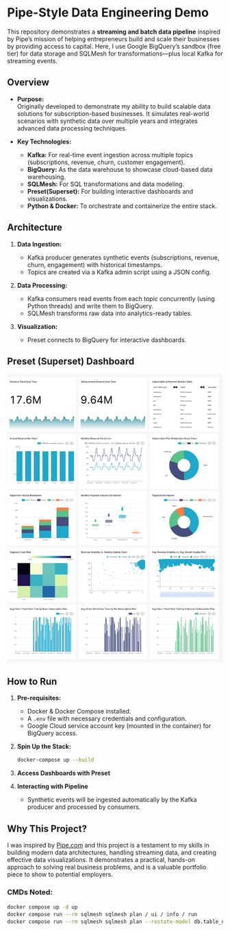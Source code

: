 # Pipe-Style Data Engineering Demo 

This repository demonstrates a **streaming and batch data pipeline** inspired by Pipe’s mission of helping entrepreneurs build and scale their businesses by providing access to capital. Here, I use Google BigQuery’s sandbox (free tier) for data storage and SQLMesh for transformations—plus local Kafka for streaming events.

## Overview

- **Purpose:**  
  Originally developed to demonstrate my ability to build scalable data solutions for subscription-based businesses. It simulates real-world scenarios with synthetic data over multiple years and integrates advanced data processing techniques.

- **Key Technologies:**  
  - **Kafka:** For real-time event ingestion across multiple topics (subscriptions, revenue, churn, customer engagement).  
  - **BigQuery:** As the data warehouse to showcase cloud-based data warehousing.  
  - **SQLMesh:** For SQL transformations and data modeling.  
  - **Preset(Superset):** For building interactive dashboards and visualizations.  
  - **Python & Docker:** To orchestrate and containerize the entire stack.

## Architecture

1. **Data Ingestion:**  
   - Kafka producer generates synthetic events (subscriptions, revenue, churn, engagement) with historical timestamps.  
   - Topics are created via a Kafka admin script using a JSON config.

2. **Data Processing:**  
   - Kafka consumers read events from each topic concurrently (using Python threads) and write them to BigQuery.
   - SQLMesh transforms raw data into analytics-ready tables.

3. **Visualization:**  
   - Preset connects to BigQuery for interactive dashboards.


## Preset (Superset) Dashboard
![Dashboard for Pipe Demo Project](images/pipe.png "Pipe Demo Dashboard")

## How to Run

1. **Pre-requisites:**
   - Docker & Docker Compose installed.
   - A `.env` file with necessary credentials and configuration.
   - Google Cloud service account key (mounted in the container) for BigQuery access.
  
2. **Spin Up the Stack:**
   ```bash
   docker-compose up --build

3. **Access Dashboards with Preset**

4. **Interacting with Pipeline**
   - Synthetic events will be ingested automatically by the Kafka producer and processed by consumers.


## Why This Project?

I was inspired by [Pipe.com](https://pipe.com/) and this project is a testament to my skills in building modern data architectures, handling streaming data, and creating effective data visualizations. It demonstrates a practical, hands-on approach to solving real business problems, and is a valuable portfolio piece to show to potential employers.


### CMDs Noted:
```bash
docker compose up -d up
docker compose run --rm sqlmesh sqlmesh plan / ui / info / run
docker compose run --rm sqlmesh sqlmesh plan --restate-model db.table_name -s YYYY-MM-DD -e YYYY-MM-DD 
```